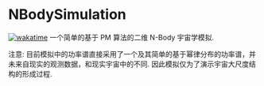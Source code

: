 # NBodySimulation

[![wakatime](https://wakatime.com/badge/user/70908aa3-b2c6-4f44-a07f-7bd45f260e48/project/8d71157a-a2b7-40e5-b06b-88a9af1f501a.svg)](https://wakatime.com/badge/user/70908aa3-b2c6-4f44-a07f-7bd45f260e48/project/8d71157a-a2b7-40e5-b06b-88a9af1f501a)
一个简单的基于 PM 算法的二维 N-Body 宇宙学模拟.


注意: 目前模拟中的功率谱直接采用了一个及其简单的基于幂律分布的功率谱，并未来自现实的观测数据，和现实宇宙中的不同. 因此模拟仅为了演示宇宙大尺度结构的形成过程.
